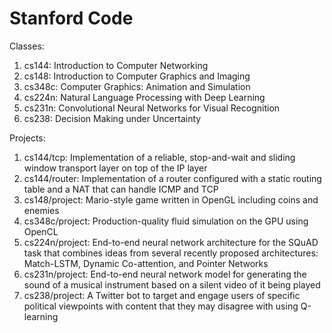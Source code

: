 # Stanford Code

Classes:
  1. cs144: Introduction to Computer Networking
  2. cs148: Introduction to Computer Graphics and Imaging
  3. cs348c: Computer Graphics: Animation and Simulation
  4. cs224n: Natural Language Processing with Deep Learning
  5. cs231n: Convolutional Neural Networks for Visual Recognition
  6. cs238: Decision Making under Uncertainty

Projects:
  1. cs144/tcp: Implementation of a reliable, stop-and-wait and sliding window transport layer on top of the IP layer
  2. cs144/router: Implementation of a router configured with a static routing table and a NAT that can handle ICMP and TCP
  3. cs148/project: Mario-style game written in OpenGL including coins and enemies
  4. cs348c/project: Production-quality fluid simulation on the GPU using OpenCL
  5. cs224n/project: End-to-end neural network architecture for the SQuAD task that combines ideas from several recently proposed architectures: Match-LSTM, Dynamic Co-attention, and Pointer Networks
  6. cs231n/project: End-to-end neural network model for generating the sound of a musical instrument based on a silent video of it being played
  7. cs238/project: A Twitter bot to target and engage users of specific political viewpoints with content that they may disagree with using Q-learning

